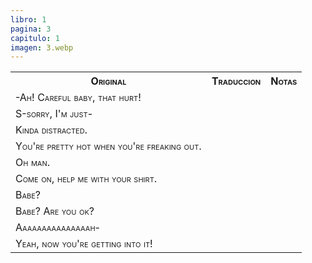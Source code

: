 ```yaml
---
libro: 1
pagina: 3
capitulo: 1
imagen: 3.webp
---
```



<table style="width:100%;font-variant: small-caps;">
<th> Original </th><th> Traduccion</th><th> Notas</th>
<tr><td>
 -Ah! Careful baby, that hurt!
</td><td>
 
</td><td>
 
</td></tr>
<tr><td>
 S-sorry, I'm just-
</td><td>
 
</td><td>
 
</td></tr>
<tr><td>
 Kinda distracted.
</td><td>
 
</td><td>
 
</td></tr>
<tr><td>
 You're pretty hot when you're freaking out.
</td><td>
 
</td><td>
 
</td></tr>
<tr><td>
 Oh man.
</td><td>
 
</td><td>
 
</td></tr>
<tr><td>
 Come on, help me with your shirt.
</td><td>
 
</td><td>
 
</td></tr>
<tr><td>
 Babe?
</td><td>
 
</td><td>
 
</td></tr>
<tr><td>
 Babe? Are you ok?
</td><td>
 
</td><td>
 
</td></tr>
<tr><td>
 Aaaaaaaaaaaaaaah-
</td><td>
 
</td><td>
 
</td></tr>
<tr><td>
 Yeah, now you're getting into it!
</td><td>
 
</td><td>
 
</td></tr>


</table>